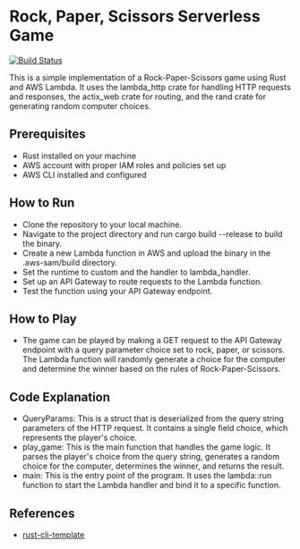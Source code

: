 # Rock, Paper, Scissors Serverless Game

[![Build Status](https://travis-ci.org/awslabs/aws-lambda-rust-runtime.svg?branch=master)](https://travis-ci.org/awslabs/aws-lambda-rust-runtime)

This is a simple implementation of a Rock-Paper-Scissors game using Rust and AWS Lambda. It uses the lambda_http crate for handling HTTP requests and responses, the actix_web crate for routing, and the rand crate for generating random computer choices.

## Prerequisites

- Rust installed on your machine
- AWS account with proper IAM roles and policies set up
- AWS CLI installed and configured

## How to Run

- Clone the repository to your local machine.
- Navigate to the project directory and run cargo build --release to build the binary.
- Create a new Lambda function in AWS and upload the binary in the .aws-sam/build directory.
- Set the runtime to custom and the handler to lambda_handler.
- Set up an API Gateway to route requests to the Lambda function.
- Test the function using your API Gateway endpoint.

## How to Play

- The game can be played by making a GET request to the API Gateway endpoint with a query parameter choice set to rock, paper, or scissors. The Lambda function will randomly generate a choice for the computer and determine the winner based on the rules of Rock-Paper-Scissors.

## Code Explanation

- QueryParams: This is a struct that is deserialized from the query string parameters of the HTTP request. It contains a single field choice, which represents the player's choice.
- play_game: This is the main function that handles the game logic. It parses the player's choice from the query string, generates a random choice for the computer, determines the winner, and returns the result.
- main: This is the entry point of the program. It uses the lambda::run function to start the Lambda handler and bind it to a specific function.

## References

- [rust-cli-template](https://github.com/kbknapp/rust-cli-template)
